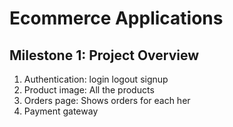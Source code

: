 # Ecommerce Applications

## Milestone 1: Project Overview


1. Authentication: login logout signup
2. Product image: All the products
3. Orders page: Shows orders for each her
4. Payment gateway